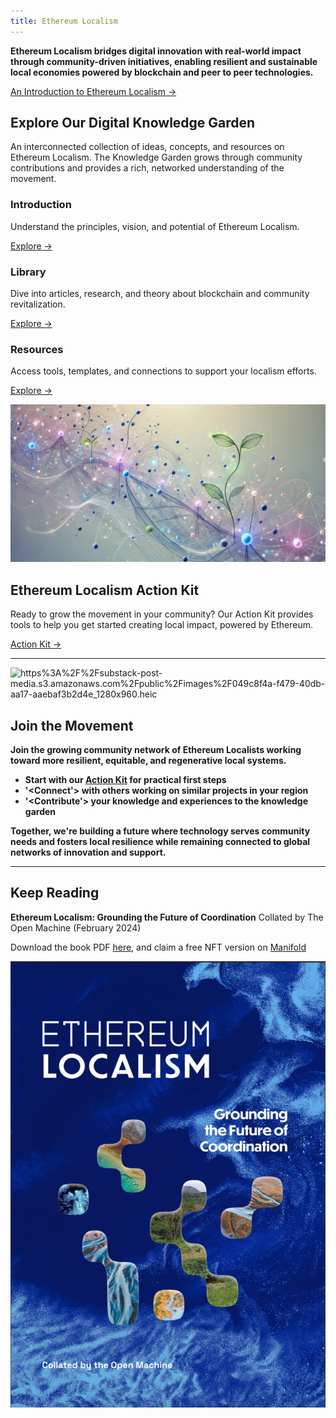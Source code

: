 ```yaml
---
title: Ethereum Localism
---
```

**Ethereum Localism bridges digital innovation with real-world impact through community-driven initiatives, enabling resilient and sustainable local economies powered by blockchain and peer to peer technologies.**

[An Introduction to Ethereum Localism →](/introduction)

## Explore Our Digital Knowledge Garden

An interconnected collection of ideas, concepts, and resources on Ethereum Localism. The Knowledge Garden grows through community contributions and provides a rich, networked understanding of the movement.
<div class="home-grid">
  <div class="home-card">
    <h3>Introduction</h3>
    <p>Understand the principles, vision, and potential of Ethereum Localism.</p>
    <a href="/introduction">Explore →</a>
  </div>
  
  <div class="home-card">
    <h3>Library</h3>
    <p>Dive into articles, research, and theory about blockchain and community revitalization.</p>
    <a href="/library">Explore →</a>
  </div>
  
  <div class="home-card">
    <h3>Resources</h3>
    <p>Access tools, templates, and connections to support your localism efforts.</p>
    <a href="/resources">Explore →</a>
  </div>
</div>

![](assets/graphic-KnowledgeGarden-FINAL.jpg)
## Ethereum Localism Action Kit

Ready to grow the movement in your community? Our Action Kit provides tools to help you get started creating local impact, powered by Ethereum.

[Action Kit →](/introduction/action-kit)

---

![https%3A%2F%2Fsubstack-post-media.s3.amazonaws.com%2Fpublic%2Fimages%2F049c8f4a-f479-40db-aa17-aaebaf3b2d4e_1280x960.heic](https://substackcdn.com/image/fetch/f_auto,q_auto:good,fl_progressive:steep/https%3A%2F%2Fsubstack-post-media.s3.amazonaws.com%2Fpublic%2Fimages%2F049c8f4a-f479-40db-aa17-aaebaf3b2d4e_1280x960.heic)

## Join the Movement

**Join the growing community network of Ethereum Localists working toward more resilient, equitable, and regenerative local systems.**

- **Start with our [Action Kit](/introduction/action-kit) for practical first steps**
- **'<Connect'> with others working on similar projects in your region**
- **'<Contribute'> your knowledge and experiences to the knowledge garden** 

**Together, we're building a future where technology serves community needs and fosters local resilience while remaining connected to global networks of innovation and support.**

---
## Keep Reading

**Ethereum Localism: Grounding the Future of Coordination**
Collated by The Open Machine (February 2024)

Download the book PDF [here](https://qxvqdga4v2uhlcgh7bvl5m6rukrhmesy6uzingqov76jw5miy3ka.arweave.net/hesBmByuqHWIx_hqvrPRoqJ2Elj1MoaaDq_8m3WIxtQ), and claim a free NFT version on [Manifold](https://app.manifold.xyz/c/ethereum-localism)

![](https://github.com/Clinamenic/GFEL/blob/main/ELbookcover.png?raw=true)
